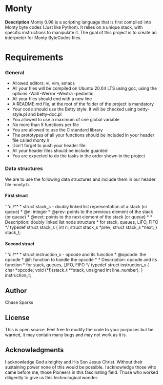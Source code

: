 # Monty

**Description**
Monty 0.98 is a scripting language that is first compiled into Monty byte codes (Just like Python). It relies on a unique stack, with specific instructions to manipulate it. The goal of this project is to create an interpreter for Monty ByteCodes files.

# Requirements
### General
- Allowed editors: vi, vim, emacs
- All your files will be compiled on Ubuntu 20.04 LTS using gcc, using the options -Wall -Werror -Wextra -pedantic
- All your files should end with a new line
- A README.md file, at the root of the folder of the project is mandatory
- Your code should use the Betty style. It will be checked using betty-style.pl and betty-doc.pl
- You allowed to use a maximum of one global variable
- No more than 5 functions per file
- You are allowed to use the C standard library
- The prototypes of all your functions should be included in your header file called monty.h
- Don’t forget to push your header file
- All your header files should be include guarded
- You are expected to do the tasks in the order shown in the project

### Data structures
We are to use the following data structures and include them in our header file monty.h.

#### First struct
'''c
/**
 \* struct stack_s - doubly linked list representation of a stack (or queue)
 \* @n: integer
 \* @prev: points to the previous element of the stack (or queue)
 \* @next: points to the next element of the stack (or queue)
 \*
 \* Description: doubly linked list node structure
 \* for stack, queues, LIFO, FIFO
 \*/
typedef struct stack_s
{
        int n;
        struct stack_s *prev;
        struct stack_s *next;
} stack_t;

#### Second struct
'''c
/**
 \* struct instruction_s - opcode and its function
 \* @opcode: the opcode
 \* @f: function to handle the opcode
 \*
 \* Description: opcode and its function
 \* for stack, queues, LIFO, FIFO
 \*/
typedef struct instruction_s
{
        char *opcode;
        void (*f)(stack_t **stack, unsigned int line_number);
} instruction_t;

## Author
Chase Sparks

## License
This is open source. Feel free to modify the code to your purposes but be warned, it may contain many bugs and may not work as it is.

## Acknowledgments
I acknowledge God almighty and His Son Jesus Christ. Without their sustaining power none of this would be possible. I acknowledge those who came before me, those Pioneers in this fascinating field. Those who worked diligently to give us this technological wonder.